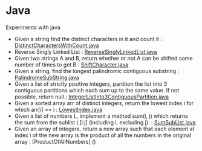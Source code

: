 # Java
Experiments with java
- Given a string find the distinct characters in it and count it : [DistinctCharactersWithCount.java](https://github.com/failed-peanut/java/blob/main/failedpeanut/src/com/failedpeanut/DistinctCharactersWithCount.java)
- Reverse Singly Linked List : [ReverseSinglyLinkedList.java](https://github.com/failed-peanut/java/blob/main/failedpeanut/src/com/failedpeanut/ReverseSinglyLinkedList.java)
- Given two strings A and B, return whether or not A can be shifted some number of times to get B : [ShiftCharacter.java](https://github.com/failed-peanut/java/blob/main/failedpeanut/src/com/failedpeanut/ShiftCharacter.java)
- Given a string, find the longest palindromic contiguous substring : [PalindromeSubString.java](https://github.com/failed-peanut/java/blob/main/failedpeanut/src/com/failedpeanut/PalindromeSubString.java)
- Given a list of strictly positive integers, partition the list into 3 contiguous partitions which each sum up to the same value. If not possible, return null.: [IntegerListInto3ContiguousPartition.java](https://github.com/failed-peanut/java/blob/main/failedpeanut/src/com/failedpeanut/IntegerListInto3ContiguousPartition.java)
- Given a sorted array arr of distinct integers, return the lowest index i for which arr[i] == i : [LowestIndex.java](https://github.com/failed-peanut/java/blob/main/failedpeanut/src/com/failedpeanut/LowestIndex.java)
- Given a list of numbers L, implement a method sum(i, j) which returns the sum from the sublist L[i:j] (including i, excluding j). : [SumSubList.java](https://github.com/failed-peanut/java/blob/main/failedpeanut/src/com/failedpeanut/SumSubList.java)
- Given an array of integers, return a new array such that each element at index i of the new array is the product of all the numbers in the original array : [ProductOfAllNumbers] ()

